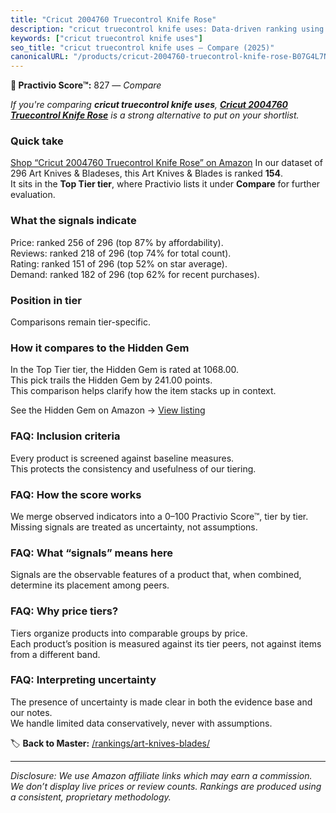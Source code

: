 ```yaml
---
title: "Cricut 2004760 Truecontrol Knife Rose"
description: "cricut truecontrol knife uses: Data-driven ranking using the Practivio Score™. Positioned by quality, value, demand, findability, momentum."
keywords: ["cricut truecontrol knife uses"]
seo_title: "cricut truecontrol knife uses — Compare (2025)"
canonicalURL: "/products/cricut-2004760-truecontrol-knife-rose-B07G4L7NJZ/"
---
```


**🛒 Practivio Score™:** 827 — _Compare_


*If you're comparing **cricut truecontrol knife uses**, **[Cricut 2004760 Truecontrol Knife Rose](https://www.amazon.com/dp/B07G4L7NJZ?tag=practivio-20)** is a strong alternative to put on your shortlist.*
### Quick take
[Shop “Cricut 2004760 Truecontrol Knife Rose” on Amazon](https://www.amazon.com/dp/B07G4L7NJZ?tag=practivio-20)
In our dataset of 296 Art Knives & Bladeses, this Art Knives & Blades is ranked **154**.  
It sits in the **Top Tier tier**, where Practivio lists it under **Compare** for further evaluation.

### What the signals indicate
Price: ranked 256 of 296 (top 87% by affordability).  
Reviews: ranked 218 of 296 (top 74% for total count).  
Rating: ranked 151 of 296 (top 52% on star average).  
Demand: ranked 182 of 296 (top 62% for recent purchases).

### Position in tier
Comparisons remain tier-specific.

### How it compares to the Hidden Gem
In the Top Tier tier, the Hidden Gem is rated at 1068.00.  
This pick trails the Hidden Gem by 241.00 points.  
This comparison helps clarify how the item stacks up in context.  

See the Hidden Gem on Amazon → [View listing](https://www.amazon.com/dp/B016ISHAC8?tag=practivio-20)

### FAQ: Inclusion criteria
Every product is screened against baseline measures.  
This protects the consistency and usefulness of our tiering.

### FAQ: How the score works
We merge observed indicators into a 0–100 Practivio Score™, tier by tier.  
Missing signals are treated as uncertainty, not assumptions.

### FAQ: What “signals” means here
Signals are the observable features of a product that, when combined, determine its placement among peers.

### FAQ: Why price tiers?
Tiers organize products into comparable groups by price.  
Each product’s position is measured against its tier peers, not against items from a different band.

### FAQ: Interpreting uncertainty
The presence of uncertainty is made clear in both the evidence base and our notes.  
We handle limited data conservatively, never with assumptions.

<!-- Missing template for Compare/CompareWithinPriceClass -->


🏷️ **Back to Master:** [/rankings/art-knives-blades/](/rankings/art-knives-blades/)

---
_Disclosure: We use Amazon affiliate links which may earn a commission. We don’t display live prices or review counts. Rankings are produced using a consistent, proprietary methodology._
